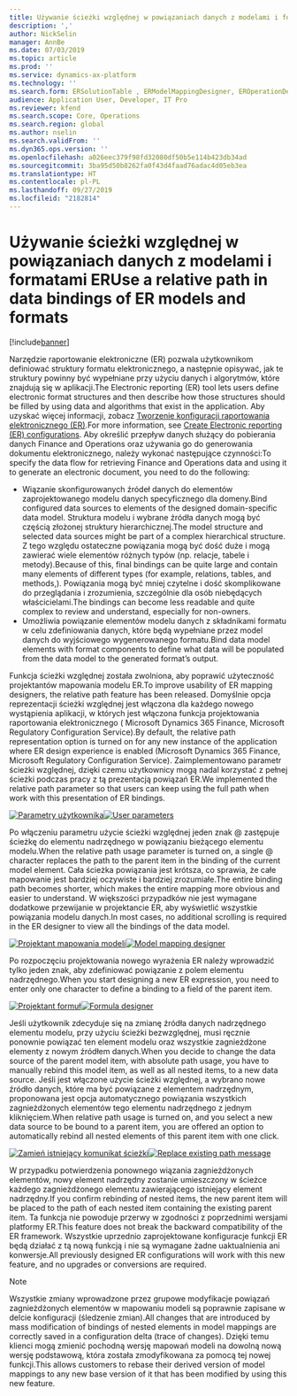 ```yaml
---
title: Używanie ścieżki względnej w powiązaniach danych z modelami i formatami ER
description: ','
author: NickSelin
manager: AnnBe
ms.date: 07/03/2019
ms.topic: article
ms.prod: ''
ms.service: dynamics-ax-platform
ms.technology: ''
ms.search.form: ERSolutionTable , ERModelMappingDesigner, EROperationDesigner, ERExpressionDesignerFormula
audience: Application User, Developer, IT Pro
ms.reviewer: kfend
ms.search.scope: Core, Operations
ms.search.region: global
ms.author: nselin
ms.search.validFrom: ''
ms.dyn365.ops.version: ''
ms.openlocfilehash: a026eec379f98fd32080df50b5e114b423db34ad
ms.sourcegitcommit: 3ba95d50b8262fa0f43d4faad76adac4d05eb3ea
ms.translationtype: HT
ms.contentlocale: pl-PL
ms.lasthandoff: 09/27/2019
ms.locfileid: "2182814"
---
```

# <a name="use-a-relative-path-in-data-bindings-of-er-models-and-formats"></a><span data-ttu-id="ccfc7-103">Używanie ścieżki względnej w powiązaniach danych z modelami i formatami ER</span><span class="sxs-lookup"><span data-stu-id="ccfc7-103">Use a relative path in data bindings of ER models and formats</span></span>

[!include[banner](../includes/banner.md)]

<span data-ttu-id="ccfc7-104">Narzędzie raportowanie elektroniczne (ER) pozwala użytkownikom definiować struktury formatu elektronicznego, a następnie opisywać, jak te struktury powinny być wypełniane przy użyciu danych i algorytmów, które znajdują się w aplikacji.</span><span class="sxs-lookup"><span data-stu-id="ccfc7-104">The Electronic reporting (ER) tool lets users define electronic format structures and then describe how those structures should be filled by using data and algorithms that exist in the application.</span></span> <span data-ttu-id="ccfc7-105">Aby uzyskać więcej informacji, zobacz [Tworzenie konfiguracji raportowania elektronicznego (ER)](electronic-reporting-configuration.md).</span><span class="sxs-lookup"><span data-stu-id="ccfc7-105">For more information, see [Create Electronic reporting (ER) configurations](electronic-reporting-configuration.md).</span></span> <span data-ttu-id="ccfc7-106">Aby określić przepływ danych służący do pobierania danych Finance and Operations oraz używania go do generowania dokumentu elektronicznego, należy wykonać następujące czynności:</span><span class="sxs-lookup"><span data-stu-id="ccfc7-106">To specify the data flow for retrieving Finance and Operations data and using it to generate  an electronic document, you need to do the following:</span></span>

- <span data-ttu-id="ccfc7-107">Wiązanie skonfigurowanych źródeł danych do elementów zaprojektowanego modelu danych specyficznego dla domeny.</span><span class="sxs-lookup"><span data-stu-id="ccfc7-107">Bind configured data sources to elements of the designed domain-specific data model.</span></span> <span data-ttu-id="ccfc7-108">Struktura modelu i wybrane źródła danych mogą być częścią złożonej struktury hierarchicznej.</span><span class="sxs-lookup"><span data-stu-id="ccfc7-108">The model structure and selected data sources might be part of a complex hierarchical structure.</span></span> <span data-ttu-id="ccfc7-109">Z tego względu ostateczne powiązania mogą być dość duże i mogą zawierać wiele elementów różnych typów (np. relacje, tabele i metody).</span><span class="sxs-lookup"><span data-stu-id="ccfc7-109">Because of this, final bindings can be quite large and contain many elements of different types (for example, relations, tables, and methods,).</span></span> <span data-ttu-id="ccfc7-110">Powiązania mogą być mniej czytelne i dość skomplikowane do przeglądania i zrozumienia, szczególnie dla osób niebędących właścicielami.</span><span class="sxs-lookup"><span data-stu-id="ccfc7-110">The bindings can become less readable and quite complex to review and understand, especially for non-owners.</span></span> 
- <span data-ttu-id="ccfc7-111">Umożliwia powiązanie elementów modelu danych z składnikami formatu w celu zdefiniowania danych, które będą wypełniane przez model danych do wyjściowego wygenerowanego formatu.</span><span class="sxs-lookup"><span data-stu-id="ccfc7-111">Bind data model elements with format components to define what data will be populated from the data model to the generated format’s output.</span></span>

<span data-ttu-id="ccfc7-112">Funkcja ścieżki względnej została zwolniona, aby poprawić użyteczność projektantów mapowania modelu ER.</span><span class="sxs-lookup"><span data-stu-id="ccfc7-112">To improve usability of ER mapping designers, the relative path feature has been released.</span></span> <span data-ttu-id="ccfc7-113">Domyślnie opcja reprezentacji ścieżki względnej jest włączona dla każdego nowego wystąpienia aplikacji, w których jest włączona funkcja projektowania raportowania elektronicznego ( Microsoft Dynamics 365 Finance, Microsoft Regulatory Configuration Service).</span><span class="sxs-lookup"><span data-stu-id="ccfc7-113">By default, the relative path representation option is turned on for any new instance of the application where ER design experience is enabled (Microsoft Dynamics 365 Finance, Microsoft Regulatory Configuration Service).</span></span> <span data-ttu-id="ccfc7-114">Zaimplementowano parametr ścieżki względnej, dzięki czemu użytkownicy mogą nadal korzystać z pełnej ścieżki podczas pracy z tą prezentacją powiązań ER.</span><span class="sxs-lookup"><span data-stu-id="ccfc7-114">We implemented the relative path parameter so that users can keep using the full path when work with this presentation of ER bindings.</span></span>

<span data-ttu-id="ccfc7-115">[![Parametry użytkownika](./media/relative-path-01.png)](./media/relative-path-01.png)</span><span class="sxs-lookup"><span data-stu-id="ccfc7-115">[![User parameters](./media/relative-path-01.png)](./media/relative-path-01.png)</span></span>

 
<span data-ttu-id="ccfc7-116">Po włączeniu parametru użycie ścieżki względnej jeden znak @ zastępuje ścieżkę do elementu nadrzędnego w powiązaniu bieżącego elementu modelu.</span><span class="sxs-lookup"><span data-stu-id="ccfc7-116">When the relative path usage parameter is turned on, a single @ character replaces the path to the parent item in the binding of the current model element.</span></span> <span data-ttu-id="ccfc7-117">Cała ścieżka powiązania jest krótsza, co sprawia, że całe mapowanie jest bardziej oczywiste i bardziej zrozumiałe.</span><span class="sxs-lookup"><span data-stu-id="ccfc7-117">The entire binding path becomes shorter, which makes the entire mapping more obvious and easier to understand.</span></span> <span data-ttu-id="ccfc7-118">W większości przypadków nie jest wymagane dodatkowe przewijanie w projektancie ER, aby wyświetlić wszystkie powiązania modelu danych.</span><span class="sxs-lookup"><span data-stu-id="ccfc7-118">In most cases, no additional scrolling is required in the ER designer to view all the bindings of the data model.</span></span>

<span data-ttu-id="ccfc7-119">[![Projektant mapowania modeli](./media/relative-path-02.png)](./media/relative-path-02.png)</span><span class="sxs-lookup"><span data-stu-id="ccfc7-119">[![Model mapping designer](./media/relative-path-02.png)](./media/relative-path-02.png)</span></span>
 
<span data-ttu-id="ccfc7-120">Po rozpoczęciu projektowania nowego wyrażenia ER należy wprowadzić tylko jeden znak, aby zdefiniować powiązanie z polem elementu nadrzędnego.</span><span class="sxs-lookup"><span data-stu-id="ccfc7-120">When you start designing a new ER expression, you need to enter only one character to define a binding to a field of the parent item.</span></span>

<span data-ttu-id="ccfc7-121">[![Projektant formuł](./media/relative-path-03.png)](./media/relative-path-03.png)</span><span class="sxs-lookup"><span data-stu-id="ccfc7-121">[![Formula designer](./media/relative-path-03.png)](./media/relative-path-03.png)</span></span>
 
<span data-ttu-id="ccfc7-122">Jeśli użytkownik zdecyduje się na zmianę źródła danych nadrzędnego elementu modelu, przy użyciu ścieżki bezwzględnej, musi ręcznie ponownie powiązać ten element modelu oraz wszystkie zagnieżdżone elementy z nowym źródłem danych.</span><span class="sxs-lookup"><span data-stu-id="ccfc7-122">When you decide to change the data source of the parent model item, with absolute path usage, you have to manually rebind this model item, as well as all nested items, to a new data source.</span></span> <span data-ttu-id="ccfc7-123">Jeśli jest włączone użycie ścieżki względnej, a wybrano nowe źródło danych, które ma być powiązane z elementem nadrzędnym, proponowana jest opcja automatycznego powiązania wszystkich zagnieżdżonych elementów tego elementu nadrzędnego z jednym kliknięciem.</span><span class="sxs-lookup"><span data-stu-id="ccfc7-123">When relative path usage is turned on, and you select a new data source to be bound to a parent item, you are offered an option to automatically rebind all nested elements of this parent item with one click.</span></span>

<span data-ttu-id="ccfc7-124">[![Zamień istniejący komunikat ścieżki](./media/relative-path-04.png)](./media/relative-path-04.png)</span><span class="sxs-lookup"><span data-stu-id="ccfc7-124">[![Replace existing path message](./media/relative-path-04.png)](./media/relative-path-04.png)</span></span>
 
<span data-ttu-id="ccfc7-125">W przypadku potwierdzenia ponownego wiązania zagnieżdżonych elementów, nowy element nadrzędny zostanie umieszczony w ścieżce każdego zagnieżdżonego elementu zawierającego istniejący element nadrzędny.</span><span class="sxs-lookup"><span data-stu-id="ccfc7-125">If you confirm rebinding of nested items, the new parent item will be placed to the path of each nested item containing the existing parent item.</span></span>
<span data-ttu-id="ccfc7-126">Ta funkcja nie powoduje przerwy w zgodności z poprzednimi wersjami platformy ER.</span><span class="sxs-lookup"><span data-stu-id="ccfc7-126">This feature does not break the backward compatibility of the ER framework.</span></span> <span data-ttu-id="ccfc7-127">Wszystkie uprzednio zaprojektowane konfiguracje funkcji ER będą działać z tą nową funkcją i nie są wymagane żadne uaktualnienia ani konwersje.</span><span class="sxs-lookup"><span data-stu-id="ccfc7-127">All previously designed ER configurations will work with this new feature, and no upgrades or conversions are required.</span></span>

> [!NOTE]
> <span data-ttu-id="ccfc7-128">Wszystkie zmiany wprowadzone przez grupowe modyfikacje powiązań zagnieżdżonych elementów w mapowaniu modeli są poprawnie zapisane w delcie konfiguracji (śledzenie zmian).</span><span class="sxs-lookup"><span data-stu-id="ccfc7-128">All changes that are introduced by mass modification of bindings of nested elements in model mappings are correctly saved in a configuration delta (trace of changes).</span></span> <span data-ttu-id="ccfc7-129">Dzięki temu klienci mogą zmienić pochodną wersję mapowań modeli na dowolną nową wersję podstawową, która została zmodyfikowana za pomocą tej nowej funkcji.</span><span class="sxs-lookup"><span data-stu-id="ccfc7-129">This allows customers to rebase their derived version of model mappings to any new base version of it that has been modified by using this new feature.</span></span>

